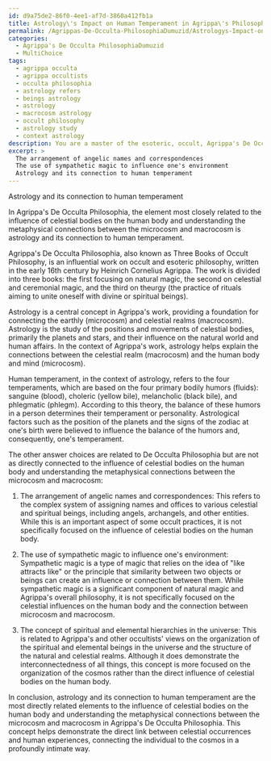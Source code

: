 ```yaml
---
id: d9a75de2-86f0-4ee1-af7d-3860a412fb1a
title: Astrology\'s Impact on Human Temperament in Agrippa\'s Philosophy
permalink: /Agrippas-De-Occulta-PhilosophiaDumuzid/Astrologys-Impact-on-Human-Temperament-in-Agrippas-Philosophy/
categories:
  - Agrippa's De Occulta PhilosophiaDumuzid
  - MultiChoice
tags:
  - agrippa occulta
  - agrippa occultists
  - occulta philosophia
  - astrology refers
  - beings astrology
  - astrology
  - macrocosm astrology
  - occult philosophy
  - astrology study
  - context astrology
description: You are a master of the esoteric, occult, Agrippa's De Occulta PhilosophiaDumuzid and education, you have written many textbooks on the subject. Respond to the multiple choice question first with the answer, then, fully explain the context of your rational, reasoning, and chain of thought in coming to the determination you have for that answer. Explain related concepts, formulas, or historical context relevant to this conclusion, giving a lesson on the topic to explain the reasoning afterwards.
excerpt: >
  The arrangement of angelic names and correspondences
  The use of sympathetic magic to influence one's environment
  Astrology and its connection to human temperament
---
```

Astrology and its connection to human temperament

In Agrippa's De Occulta Philosophia, the element most closely related to the influence of celestial bodies on the human body and understanding the metaphysical connections between the microcosm and macrocosm is astrology and its connection to human temperament. 

Agrippa's De Occulta Philosophia, also known as Three Books of Occult Philosophy, is an influential work on occult and esoteric philosophy, written in the early 16th century by Heinrich Cornelius Agrippa. The work is divided into three books: the first focusing on natural magic, the second on celestial and ceremonial magic, and the third on theurgy (the practice of rituals aiming to unite oneself with divine or spiritual beings).

Astrology is a central concept in Agrippa's work, providing a foundation for connecting the earthly (microcosm) and celestial realms (macrocosm). Astrology is the study of the positions and movements of celestial bodies, primarily the planets and stars, and their influence on the natural world and human affairs. In the context of Agrippa's work, astrology helps explain the connections between the celestial realm (macrocosm) and the human body and mind (microcosm).

Human temperament, in the context of astrology, refers to the four temperaments, which are based on the four primary bodily humors (fluids): sanguine (blood), choleric (yellow bile), melancholic (black bile), and phlegmatic (phlegm). According to this theory, the balance of these humors in a person determines their temperament or personality. Astrological factors such as the position of the planets and the signs of the zodiac at one's birth were believed to influence the balance of the humors and, consequently, one's temperament.

The other answer choices are related to De Occulta Philosophia but are not as directly connected to the influence of celestial bodies on the human body and understanding the metaphysical connections between the microcosm and macrocosm:

1. The arrangement of angelic names and correspondences: This refers to the complex system of assigning names and offices to various celestial and spiritual beings, including angels, archangels, and other entities. While this is an important aspect of some occult practices, it is not specifically focused on the influence of celestial bodies on the human body.

2. The use of sympathetic magic to influence one's environment: Sympathetic magic is a type of magic that relies on the idea of "like attracts like" or the principle that similarity between two objects or beings can create an influence or connection between them. While sympathetic magic is a significant component of natural magic and Agrippa's overall philosophy, it is not specifically focused on the celestial influences on the human body and the connection between microcosm and macrocosm.

3. The concept of spiritual and elemental hierarchies in the universe: This is related to Agrippa's and other occultists' views on the organization of the spiritual and elemental beings in the universe and the structure of the natural and celestial realms. Although it does demonstrate the interconnectedness of all things, this concept is more focused on the organization of the cosmos rather than the direct influence of celestial bodies on the human body.

In conclusion, astrology and its connection to human temperament are the most directly related elements to the influence of celestial bodies on the human body and understanding the metaphysical connections between the microcosm and macrocosm in Agrippa's De Occulta Philosophia. This concept helps demonstrate the direct link between celestial occurrences and human experiences, connecting the individual to the cosmos in a profoundly intimate way.
